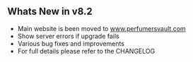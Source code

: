 Whats New in v8.2
--------------------------
- Main website is been moved to www.perfumersvault.com
- Show server errors if upgrade fails
- Various bug fixes and improvements
- For full details please refer to the CHANGELOG
